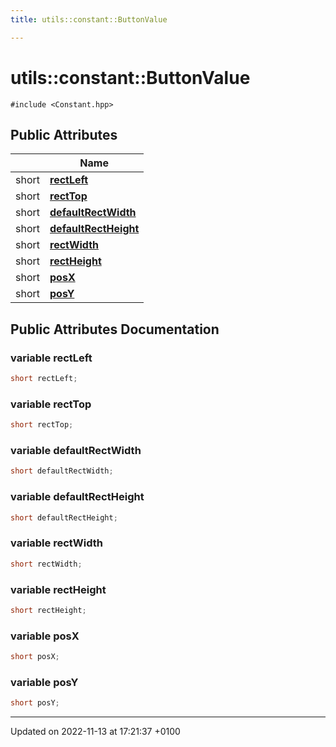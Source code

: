 ```yaml
---
title: utils::constant::ButtonValue

---
```


# utils::constant::ButtonValue






`#include <Constant.hpp>`

## Public Attributes

|                | Name           |
| -------------- | -------------- |
| short | **[rectLeft](Classes/structutils_1_1constant_1_1_button_value.md#variable-rectleft)**  |
| short | **[rectTop](Classes/structutils_1_1constant_1_1_button_value.md#variable-recttop)**  |
| short | **[defaultRectWidth](Classes/structutils_1_1constant_1_1_button_value.md#variable-defaultrectwidth)**  |
| short | **[defaultRectHeight](Classes/structutils_1_1constant_1_1_button_value.md#variable-defaultrectheight)**  |
| short | **[rectWidth](Classes/structutils_1_1constant_1_1_button_value.md#variable-rectwidth)**  |
| short | **[rectHeight](Classes/structutils_1_1constant_1_1_button_value.md#variable-rectheight)**  |
| short | **[posX](Classes/structutils_1_1constant_1_1_button_value.md#variable-posx)**  |
| short | **[posY](Classes/structutils_1_1constant_1_1_button_value.md#variable-posy)**  |

## Public Attributes Documentation

### variable rectLeft

```cpp
short rectLeft;
```


### variable rectTop

```cpp
short rectTop;
```


### variable defaultRectWidth

```cpp
short defaultRectWidth;
```


### variable defaultRectHeight

```cpp
short defaultRectHeight;
```


### variable rectWidth

```cpp
short rectWidth;
```


### variable rectHeight

```cpp
short rectHeight;
```


### variable posX

```cpp
short posX;
```


### variable posY

```cpp
short posY;
```


-------------------------------

Updated on 2022-11-13 at 17:21:37 +0100
